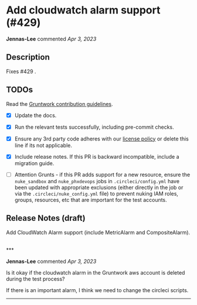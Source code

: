 # Add cloudwatch alarm support (#429)

**Jennas-Lee** commented *Apr 3, 2023*

<!-- Prepend '[WIP]' to the title if this PR is still a work-in-progress. Remove it when it is ready for review! -->

## Description

Fixes #429 .

<!-- Description of the changes introduced by this PR. -->

## TODOs

Read the [Gruntwork contribution guidelines](https://gruntwork.notion.site/Gruntwork-Coding-Methodology-02fdcd6e4b004e818553684760bf691e).

- [x] Update the docs.
- [x] Run the relevant tests successfully, including pre-commit checks.
- [x] Ensure any 3rd party code adheres with our [license policy](https://www.notion.so/gruntwork/Gruntwork-licenses-and-open-source-usage-policy-f7dece1f780341c7b69c1763f22b1378) or delete this line if its not applicable.
- [x] Include release notes. If this PR is backward incompatible, include a migration guide.
- [ ] Attention Grunts - if this PR adds support for a new resource, ensure the `nuke_sandbox` and `nuke_phxdevops` jobs in `.circleci/config.yml` have been updated with appropriate exclusions (either directly in the job or via the `.circleci/nuke_config.yml` file) to prevent nuking IAM roles, groups, resources, etc that are important for the test accounts.


## Release Notes (draft)

<!-- One-line description of the PR that can be included in the final release notes. -->
Add CloudWatch Alarm support (include MetricAlarm and CompositeAlarm).


<br />
***


**Jennas-Lee** commented *Apr 3, 2023*

Is it okay if the cloudwatch alarm in the Gruntwork aws account is deleted during the test process?

If there is an important alarm, I think we need to change the circleci scripts.
***

